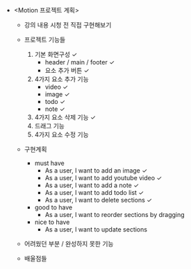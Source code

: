 - <Motion 프로젝트 계획>

  - 강의 내용 시청 전 직접 구현해보기

  - 프로젝트 기능들 
    1. 기본 화면구성 ✓
       - header / main / footer ✓
       - 요소 추가 버튼 ✓
    2. 4가지 요소 추가 기능
        - video ✓
        - image ✓
        - todo ✓
        - note ✓
    3. 4가지 요소 삭제 기능 ✓
    4. 드래그 기능
    5. 4가지 요소 수정 기능

   - 구현계획
     - must have
       - As a user, I want to add an image ✓
       - As a user, I want to add youtube video ✓
       - As a user, I want to add a note ✓
       - As a user, I want to add todo list ✓
       - As a user, I want to delete sections ✓
     - good to have
         - As a user, I want to reorder sections by dragging
     - nice to have
         - As a user, I want to update sections
          
   - 어려웠던 부분 / 완성하지 못한 기능

   - 배울점들
